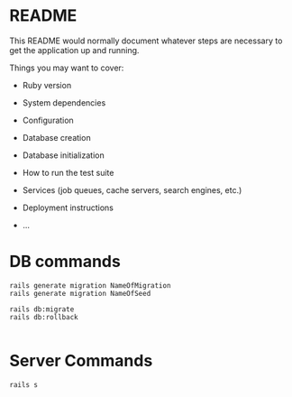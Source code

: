# README

This README would normally document whatever steps are necessary to get the
application up and running.

Things you may want to cover:

* Ruby version

* System dependencies

* Configuration

* Database creation

* Database initialization

* How to run the test suite

* Services (job queues, cache servers, search engines, etc.)

* Deployment instructions

* ...

# DB commands
```
rails generate migration NameOfMigration
rails generate migration NameOfSeed

rails db:migrate
rails db:rollback


```

# Server Commands
```
rails s
```

